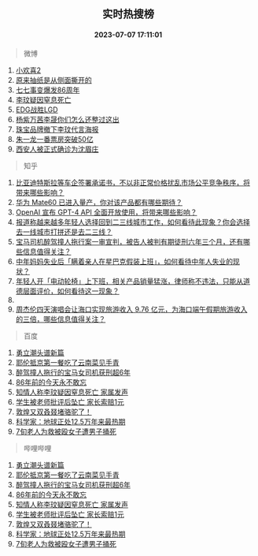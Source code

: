 <div align="center"><h2>实时热搜榜</h2><h4>2023-07-07 17:11:01</h4></div>

> 微博  

1. [小欢喜2](https://s.weibo.com/weibo?q=%E5%B0%8F%E6%AC%A2%E5%96%9C2&t=31&band_rank=1&Refer=top)<br />
2. [原来抽纸是从侧面撕开的](https://s.weibo.com/weibo?q=%23%E5%8E%9F%E6%9D%A5%E6%8A%BD%E7%BA%B8%E6%98%AF%E4%BB%8E%E4%BE%A7%E9%9D%A2%E6%92%95%E5%BC%80%E7%9A%84%23&t=31&band_rank=2&Refer=top)<br />
3. [七七事变爆发86周年](https://s.weibo.com/weibo?q=%23%E4%B8%83%E4%B8%83%E4%BA%8B%E5%8F%98%E7%88%86%E5%8F%9186%E5%91%A8%E5%B9%B4%23&t=31&band_rank=3&Refer=top)<br />
4. [李玟疑因窒息死亡](https://s.weibo.com/weibo?q=%23%E6%9D%8E%E7%8E%9F%E7%96%91%E5%9B%A0%E7%AA%92%E6%81%AF%E6%AD%BB%E4%BA%A1%23&t=31&band_rank=4&Refer=top)<br />
5. [EDG战胜LGD](https://s.weibo.com/weibo?q=%23EDG%E6%88%98%E8%83%9CLGD%23&t=31&band_rank=5&Refer=top)<br />
6. [杨紫万茜李晟你们怎么还整过这出](https://s.weibo.com/weibo?q=%23%E6%9D%A8%E7%B4%AB%E4%B8%87%E8%8C%9C%E6%9D%8E%E6%99%9F%E4%BD%A0%E4%BB%AC%E6%80%8E%E4%B9%88%E8%BF%98%E6%95%B4%E8%BF%87%E8%BF%99%E5%87%BA%23&t=31&band_rank=6&Refer=top)<br />
7. [珠宝品牌撤下李玟代言海报](https://s.weibo.com/weibo?q=%23%E7%8F%A0%E5%AE%9D%E5%93%81%E7%89%8C%E6%92%A4%E4%B8%8B%E6%9D%8E%E7%8E%9F%E4%BB%A3%E8%A8%80%E6%B5%B7%E6%8A%A5%23&t=31&band_rank=7&Refer=top)<br />
8. [朱一龙一番票房突破50亿](https://s.weibo.com/weibo?q=%23%E6%9C%B1%E4%B8%80%E9%BE%99%E4%B8%80%E7%95%AA%E7%A5%A8%E6%88%BF%E7%AA%81%E7%A0%B450%E4%BA%BF%23&t=31&band_rank=8&Refer=top)<br />
9. [西安人被正式确诊为沈眉庄](https://s.weibo.com/weibo?q=%23%E8%A5%BF%E5%AE%89%E4%BA%BA%E8%A2%AB%E6%AD%A3%E5%BC%8F%E7%A1%AE%E8%AF%8A%E4%B8%BA%E6%B2%88%E7%9C%89%E5%BA%84%23&t=31&band_rank=9&Refer=top)<br />

> 知乎  

1. [比亚迪特斯拉等车企签署承诺书，不以非正常价格扰乱市场公平竞争秩序，将带来哪些影响？](https://www.zhihu.com/question/610644843)<br />
2. [华为 Mate60 已进入量产，你对该产品都有哪些期待？](https://www.zhihu.com/question/609780307)<br />
3. [OpenAI 宣布 GPT-4 API 全面开放使用，将带来哪些影响？](https://www.zhihu.com/question/610804494)<br />
4. [报道称越来越多年轻人选择回到二三线城市工作，如何看待此现象？你会选择去一线城市打拼还是去二三线？](https://www.zhihu.com/question/610805619)<br />
5. [宝马司机醉驾撞人拖行案一审宣判，被告人被判有期徒刑六年三个月，还有哪些信息值得关注？](https://www.zhihu.com/question/610819210)<br />
6. [中年妈妈失业后「瞒着亲人在星巴克假装上班」，如何看待中年人失业的现状？](https://www.zhihu.com/question/610628297)<br />
7. [年轻人开「电动轮椅」上下班，相关产品销量猛涨，律师称不违法，只能从道德层面评价，如何看待这一现象？](https://www.zhihu.com/question/610638966)<br />
8. []()<br />
9. [周杰伦四天演唱会让海口实现旅游收入 9.76 亿元，为海口端午假期旅游收入的三倍，哪些信息值得关注？](https://www.zhihu.com/question/610636669)<br />

> 百度  

1. [勇立潮头谱新篇](https://www.baidu.com/s?wd=%E5%8B%87%E7%AB%8B%E6%BD%AE%E5%A4%B4%E8%B0%B1%E6%96%B0%E7%AF%87&sa=fyb_news&rsv_dl=fyb_news)<br />
2. [耶伦抵京第一餐吃了云南菜见手青](https://www.baidu.com/s?wd=%E8%80%B6%E4%BC%A6%E6%8A%B5%E4%BA%AC%E7%AC%AC%E4%B8%80%E9%A4%90%E5%90%83%E4%BA%86%E4%BA%91%E5%8D%97%E8%8F%9C%E8%A7%81%E6%89%8B%E9%9D%92&sa=fyb_news&rsv_dl=fyb_news)<br />
3. [醉驾撞人拖行的宝马女司机获刑超6年](https://www.baidu.com/s?wd=%E9%86%89%E9%A9%BE%E6%92%9E%E4%BA%BA%E6%8B%96%E8%A1%8C%E7%9A%84%E5%AE%9D%E9%A9%AC%E5%A5%B3%E5%8F%B8%E6%9C%BA%E8%8E%B7%E5%88%91%E8%B6%856%E5%B9%B4&sa=fyb_news&rsv_dl=fyb_news)<br />
4. [86年前的今天永不敢忘](https://www.baidu.com/s?wd=86%E5%B9%B4%E5%89%8D%E7%9A%84%E4%BB%8A%E5%A4%A9%E6%B0%B8%E4%B8%8D%E6%95%A2%E5%BF%98&sa=fyb_news&rsv_dl=fyb_news)<br />
5. [知情人称李玟疑因窒息死亡 家属发声](https://www.baidu.com/s?wd=%E7%9F%A5%E6%83%85%E4%BA%BA%E7%A7%B0%E6%9D%8E%E7%8E%9F%E7%96%91%E5%9B%A0%E7%AA%92%E6%81%AF%E6%AD%BB%E4%BA%A1+%E5%AE%B6%E5%B1%9E%E5%8F%91%E5%A3%B0&sa=fyb_news&rsv_dl=fyb_news)<br />
6. [学生被老师批评后坠亡 家长索赔1元](https://www.baidu.com/s?wd=%E5%AD%A6%E7%94%9F%E8%A2%AB%E8%80%81%E5%B8%88%E6%89%B9%E8%AF%84%E5%90%8E%E5%9D%A0%E4%BA%A1+%E5%AE%B6%E9%95%BF%E7%B4%A2%E8%B5%941%E5%85%83&sa=fyb_news&rsv_dl=fyb_news)<br />
7. [敦煌又双叒叕堵骆驼了！](https://www.baidu.com/s?wd=%E6%95%A6%E7%85%8C%E5%8F%88%E5%8F%8C%E5%8F%92%E5%8F%95%E5%A0%B5%E9%AA%86%E9%A9%BC%E4%BA%86%EF%BC%81&sa=fyb_news&rsv_dl=fyb_news)<br />
8. [科学家：地球正处12.5万年来最热期](https://www.baidu.com/s?wd=%E7%A7%91%E5%AD%A6%E5%AE%B6%EF%BC%9A%E5%9C%B0%E7%90%83%E6%AD%A3%E5%A4%8412.5%E4%B8%87%E5%B9%B4%E6%9D%A5%E6%9C%80%E7%83%AD%E6%9C%9F&sa=fyb_news&rsv_dl=fyb_news)<br />
9. [7旬老人为救被殴女子遭男子捅死](https://www.baidu.com/s?wd=7%E6%97%AC%E8%80%81%E4%BA%BA%E4%B8%BA%E6%95%91%E8%A2%AB%E6%AE%B4%E5%A5%B3%E5%AD%90%E9%81%AD%E7%94%B7%E5%AD%90%E6%8D%85%E6%AD%BB&sa=fyb_news&rsv_dl=fyb_news)<br />

> 哔哩哔哩  

1. [勇立潮头谱新篇](https://www.baidu.com/s?wd=%E5%8B%87%E7%AB%8B%E6%BD%AE%E5%A4%B4%E8%B0%B1%E6%96%B0%E7%AF%87&sa=fyb_news&rsv_dl=fyb_news)<br />
2. [耶伦抵京第一餐吃了云南菜见手青](https://www.baidu.com/s?wd=%E8%80%B6%E4%BC%A6%E6%8A%B5%E4%BA%AC%E7%AC%AC%E4%B8%80%E9%A4%90%E5%90%83%E4%BA%86%E4%BA%91%E5%8D%97%E8%8F%9C%E8%A7%81%E6%89%8B%E9%9D%92&sa=fyb_news&rsv_dl=fyb_news)<br />
3. [醉驾撞人拖行的宝马女司机获刑超6年](https://www.baidu.com/s?wd=%E9%86%89%E9%A9%BE%E6%92%9E%E4%BA%BA%E6%8B%96%E8%A1%8C%E7%9A%84%E5%AE%9D%E9%A9%AC%E5%A5%B3%E5%8F%B8%E6%9C%BA%E8%8E%B7%E5%88%91%E8%B6%856%E5%B9%B4&sa=fyb_news&rsv_dl=fyb_news)<br />
4. [86年前的今天永不敢忘](https://www.baidu.com/s?wd=86%E5%B9%B4%E5%89%8D%E7%9A%84%E4%BB%8A%E5%A4%A9%E6%B0%B8%E4%B8%8D%E6%95%A2%E5%BF%98&sa=fyb_news&rsv_dl=fyb_news)<br />
5. [知情人称李玟疑因窒息死亡 家属发声](https://www.baidu.com/s?wd=%E7%9F%A5%E6%83%85%E4%BA%BA%E7%A7%B0%E6%9D%8E%E7%8E%9F%E7%96%91%E5%9B%A0%E7%AA%92%E6%81%AF%E6%AD%BB%E4%BA%A1+%E5%AE%B6%E5%B1%9E%E5%8F%91%E5%A3%B0&sa=fyb_news&rsv_dl=fyb_news)<br />
6. [学生被老师批评后坠亡 家长索赔1元](https://www.baidu.com/s?wd=%E5%AD%A6%E7%94%9F%E8%A2%AB%E8%80%81%E5%B8%88%E6%89%B9%E8%AF%84%E5%90%8E%E5%9D%A0%E4%BA%A1+%E5%AE%B6%E9%95%BF%E7%B4%A2%E8%B5%941%E5%85%83&sa=fyb_news&rsv_dl=fyb_news)<br />
7. [敦煌又双叒叕堵骆驼了！](https://www.baidu.com/s?wd=%E6%95%A6%E7%85%8C%E5%8F%88%E5%8F%8C%E5%8F%92%E5%8F%95%E5%A0%B5%E9%AA%86%E9%A9%BC%E4%BA%86%EF%BC%81&sa=fyb_news&rsv_dl=fyb_news)<br />
8. [科学家：地球正处12.5万年来最热期](https://www.baidu.com/s?wd=%E7%A7%91%E5%AD%A6%E5%AE%B6%EF%BC%9A%E5%9C%B0%E7%90%83%E6%AD%A3%E5%A4%8412.5%E4%B8%87%E5%B9%B4%E6%9D%A5%E6%9C%80%E7%83%AD%E6%9C%9F&sa=fyb_news&rsv_dl=fyb_news)<br />
9. [7旬老人为救被殴女子遭男子捅死](https://www.baidu.com/s?wd=7%E6%97%AC%E8%80%81%E4%BA%BA%E4%B8%BA%E6%95%91%E8%A2%AB%E6%AE%B4%E5%A5%B3%E5%AD%90%E9%81%AD%E7%94%B7%E5%AD%90%E6%8D%85%E6%AD%BB&sa=fyb_news&rsv_dl=fyb_news)<br />
